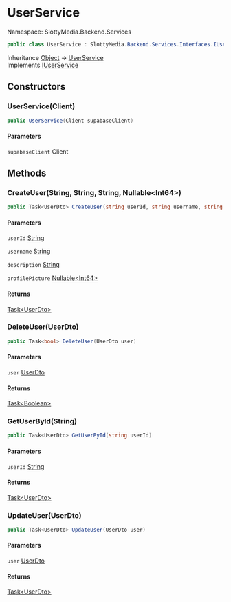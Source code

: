 # UserService

Namespace: SlottyMedia.Backend.Services

```csharp
public class UserService : SlottyMedia.Backend.Services.Interfaces.IUserService
```

Inheritance [Object](https://docs.microsoft.com/en-us/dotnet/api/system.object) → [UserService](./slottymedia.backend.services.userservice.md)<br>
Implements [IUserService](./slottymedia.backend.services.interfaces.iuserservice.md)

## Constructors

### **UserService(Client)**

```csharp
public UserService(Client supabaseClient)
```

#### Parameters

`supabaseClient` Client<br>

## Methods

### **CreateUser(String, String, String, Nullable&lt;Int64&gt;)**

```csharp
public Task<UserDto> CreateUser(string userId, string username, string description, Nullable<long> profilePicture)
```

#### Parameters

`userId` [String](https://docs.microsoft.com/en-us/dotnet/api/system.string)<br>

`username` [String](https://docs.microsoft.com/en-us/dotnet/api/system.string)<br>

`description` [String](https://docs.microsoft.com/en-us/dotnet/api/system.string)<br>

`profilePicture` [Nullable&lt;Int64&gt;](https://docs.microsoft.com/en-us/dotnet/api/system.nullable-1)<br>

#### Returns

[Task&lt;UserDto&gt;](https://docs.microsoft.com/en-us/dotnet/api/system.threading.tasks.task-1)<br>

### **DeleteUser(UserDto)**

```csharp
public Task<bool> DeleteUser(UserDto user)
```

#### Parameters

`user` [UserDto](./slottymedia.backend.models.userdto.md)<br>

#### Returns

[Task&lt;Boolean&gt;](https://docs.microsoft.com/en-us/dotnet/api/system.threading.tasks.task-1)<br>

### **GetUserById(String)**

```csharp
public Task<UserDto> GetUserById(string userId)
```

#### Parameters

`userId` [String](https://docs.microsoft.com/en-us/dotnet/api/system.string)<br>

#### Returns

[Task&lt;UserDto&gt;](https://docs.microsoft.com/en-us/dotnet/api/system.threading.tasks.task-1)<br>

### **UpdateUser(UserDto)**

```csharp
public Task<UserDto> UpdateUser(UserDto user)
```

#### Parameters

`user` [UserDto](./slottymedia.backend.models.userdto.md)<br>

#### Returns

[Task&lt;UserDto&gt;](https://docs.microsoft.com/en-us/dotnet/api/system.threading.tasks.task-1)<br>
